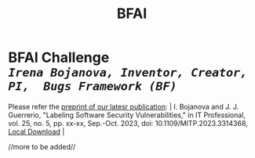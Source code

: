 ﻿---
weight: 4
title: "BFAI"
---
# BFAI Challenge <br/>_`Irena Bojanova, Inventor, Creator, PI,  Bugs Framework (BF)`_

Please refer the [preprint of our latesr publication](../../../Labeling_Software_Security_Vulnerabilities____IT_Pro__PREPRINT.pdf):
| I. Bojanova and J. J. Guerrerio, "Labeling Software Security Vulnerabilities," in IT Professional, vol. 25, no. 5, pp. xx-xx, Sep.-Oct. 2023, doi: 10.1109/MITP.2023.3314368, [Local Download](../../../Labeling_Software_Security_Vulnerabilities____IT_Pro__PREPRINT.pdf) |

//more to be added//